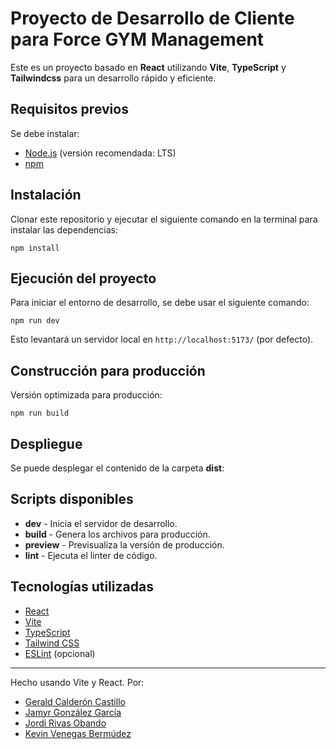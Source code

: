 # Proyecto de Desarrollo de Cliente para Force GYM Management

Este es un proyecto basado en **React** utilizando **Vite**, **TypeScript** y **Tailwindcss** para un desarrollo rápido y eficiente.

## Requisitos previos

Se debe instalar:

- [Node.js](https://nodejs.org/) (versión recomendada: LTS)
- [npm](https://www.npmjs.com/) 

## Instalación

Clonar este repositorio y ejecutar el siguiente comando en la terminal para instalar las dependencias:

```
npm install
```

## Ejecución del proyecto

Para iniciar el entorno de desarrollo, se debe usar el siguiente comando:

```
npm run dev
```

Esto levantará un servidor local en `http://localhost:5173/` (por defecto).

## Construcción para producción

Versión optimizada para producción:

```
npm run build
```

## Despliegue

Se puede desplegar el contenido de la carpeta **dist**:

## Scripts disponibles

- **dev** - Inicia el servidor de desarrollo.
- **build** - Genera los archivos para producción.
- **preview** - Previsualiza la versión de producción.
- **lint** - Ejecuta el linter de código.

## Tecnologías utilizadas

- [React](https://react.dev/)
- [Vite](https://vitejs.dev/)
- [TypeScript](https://www.typescriptlang.org/)
- [Tailwind CSS](https://tailwindcss.com/) 
- [ESLint](https://eslint.org/) (opcional)

---

Hecho usando Vite y React.
Por: 
- [Gerald Calderón Castillo](https://www.linkedin.com/in/gerald-calder%C3%B3n-castillo-38964627a/)
- [Jamyr González García](https://www.linkedin.com/in/jamyr-gonz%C3%A1lez-garc%C3%ADa-96ba18309/)
- [Jordi Rivas Obando](#)
- [Kevin Venegas Bermúdez](https://www.linkedin.com/in/kevin-venegas-berm%C3%BAdez-22b314239/) 